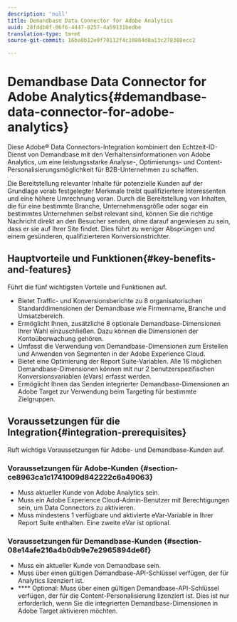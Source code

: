 ```yaml
---
description: 'null'
title: Demandbase Data Connector for Adobe Analytics
uuid: 28fddb8f-06f6-4447-8257-4a59131bedbe
translation-type: tm+mt
source-git-commit: 16ba0b12e0f70112f4c10804d0a13c278388ecc2

---
```



# Demandbase Data Connector for Adobe Analytics{#demandbase-data-connector-for-adobe-analytics}

Diese Adobe® Data Connectors-Integration kombiniert den Echtzeit-ID-Dienst von Demandbase mit den Verhaltensinformationen von Adobe Analytics, um eine leistungsstarke Analyse-, Optimierungs- und Content-Personalisierungsmöglichkeit für B2B-Unternehmen zu schaffen.

Die Bereitstellung relevanter Inhalte für potenzielle Kunden auf der Grundlage vorab festgelegter Merkmale treibt qualifiziertere Interessenten und eine höhere Umrechnung voran. Durch die Bereitstellung von Inhalten, die für eine bestimmte Branche, Unternehmensgröße oder sogar ein bestimmtes Unternehmen selbst relevant sind, können Sie die richtige Nachricht direkt an den Besucher senden, ohne darauf angewiesen zu sein, dass er sie auf Ihrer Site findet. Dies führt zu weniger Absprüngen und einem gesünderen, qualifizierteren Konversionstrichter.

## Hauptvorteile und Funktionen{#key-benefits-and-features}

Führt die fünf wichtigsten Vorteile und Funktionen auf.

* Bietet Traffic- und Konversionsberichte zu 8 organisatorischen Standarddimensionen der Demandbase wie Firmenname, Branche und Umsatzbereich.
* Ermöglicht Ihnen, zusätzliche 8 optionale Demandbase-Dimensionen Ihrer Wahl einzuschließen. Dazu können die Dimensionen der Kontoüberwachung gehören.
* Umfasst die Verwendung von Demandbase-Dimensionen zum Erstellen und Anwenden von Segmenten in der Adobe Experience Cloud.
* Bietet eine Optimierung der Report Suite-Variablen. Alle 16 möglichen Demandbase-Dimensionen können mit nur 2 benutzerspezifischen Konversionsvariablen (eVars) erfasst werden.
* Ermöglicht Ihnen das Senden integrierter Demandbase-Dimensionen an Adobe Target zur Verwendung beim Targeting für bestimmte Zielgruppen.

## Voraussetzungen für die Integration{#integration-prerequisites}

Ruft wichtige Voraussetzungen für Adobe- und Demandbase-Kunden auf.

### Voraussetzungen für Adobe-Kunden {#section-ce8963ca1c1741009d842222c6a49063}

* Muss aktueller Kunde von Adobe Analytics sein.
* Muss ein Adobe Experience Cloud-Admin-Benutzer mit Berechtigungen sein, um Data Connectors zu aktivieren.
* Muss mindestens 1 verfügbare und aktivierte eVar-Variable in Ihrer Report Suite enthalten. Eine zweite eVar ist optional.

### Voraussetzungen für Demandbase-Kunden {#section-08e14afe216a4b0db9e7e2965894de6f}

* Muss ein aktueller Kunde von Demandbase sein.
* Muss über einen gültigen Demandbase-API-Schlüssel verfügen, der für Analytics lizenziert ist.
* **** Optional: Muss über einen gültigen Demandbase-API-Schlüssel verfügen, der für die Content-Personalisierung lizenziert ist. Dies ist nur erforderlich, wenn Sie die integrierten Demandbase-Dimensionen in Adobe Target aktivieren möchten.
